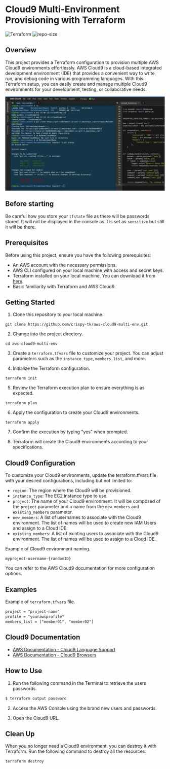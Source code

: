 # Cloud9 Multi-Environment Provisioning with Terraform
![Terraform](https://img.shields.io/badge/terraform-%235835CC.svg?style=for-the-badge&logo=terraform&logoColor=white)
![repo-size](https://img.shields.io/github/repo-size/crispy-tk/aws-cloud9-multi-env )

## Overview

This project provides a Terraform configuration to provision multiple AWS Cloud9 environments effortlessly. AWS Cloud9 is a cloud-based integrated development environment (IDE) that provides a convenient way to write, run, and debug code in various programming languages. With this Terraform setup, you can easily create and manage multiple Cloud9 environments for your development, testing, or collaborative needs.

<p align="center">
    <img src="./images/cloud9ui.png" alt="Cloud9 UI" align="center"/>
</p>

## Before starting

Be careful how you store your `tfstate` file as there will be passwords stored. It will not be displayed in the console as it is set as `sensitive` but still it will be there.

## Prerequisites

Before using this project, ensure you have the following prerequisites:

- An AWS account with the necessary permissions.
- AWS CLI configured on your local machine with access and secret keys.
- Terraform installed on your local machine. You can download it from [here](https://www.terraform.io/downloads.html).
- Basic familiarity with Terraform and AWS Cloud9.

## Getting Started

1. Clone this repository to your local machine.

```shell
git clone https://github.com/crispy-tk/aws-cloud9-multi-env.git
```

2. Change into the project directory.
```shell
cd aws-cloud9-multi-env
```

3. Create a `terraform.tfvars` file to customize your project. You can adjust parameters such as the `instance_type`, `members_list`, and more.

4. Initialize the Terraform configuration.
```shell
terraform init
```

5. Review the Terraform execution plan to ensure everything is as expected.
```shell
terraform plan
```

6. Apply the configuration to create your Cloud9 environments.
```shell
terraform apply
```

7. Confirm the execution by typing "yes" when prompted.

8. Terraform will create the Cloud9 environments according to your specifications.

## Cloud9 Configuration

To customize your Cloud9 environments, update the terraform.tfvars file with your desired configurations, including but not limited to:

* `region`: The region where the Cloud9 will be provisioned.
* `instance_type`: The EC2 instance type to use. 
* `project`: The name of your Cloud9 environment. It will be composed of the `project` parameter and a name from the `new_members` and `existing_members` parameter.
* `new_members`: A list of usernames to associate with the Cloud9 environment. The list of names will be used to create new IAM Users and assign to a Cloud IDE.
* `existing_members`: A list of exinting users to associate with the Cloud9 environment. The list of names will be used to assign to a Cloud IDE.

Example of Cloud9 environment naming.

```
myproject-username-{randomID}
```

You can refer to the AWS Cloud9 documentation for more configuration options.

## Examples

Example of `terraform.tfvars` file.

```hcl
project = "project-name"
profile = "yourawsprofile"
members_list = ["member01", "member02"]
```  

## Cloud9 Documentation
* [AWS Documentation - Cloud9 Language Support](https://docs.aws.amazon.com/cloud9/latest/user-guide/language-support.html)
* [AWS Documentation - Cloud9 Browsers](https://docs.aws.amazon.com/cloud9/latest/user-guide/browsers.html)

## How to Use

1. Run the following command in the Terminal to retrieve the users passwords.

```sh
$ terraform output password
```

2. Access the AWS Console using the brand new users and passwords.

3. Open the Cloud9 URL.

## Clean Up

When you no longer need a Cloud9 environment, you can destroy it with Terraform. Run the following command to destroy all the resources:
```shell
terraform destroy
```
